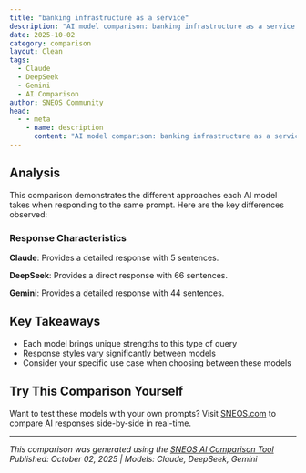 ```yaml
---
title: "banking infrastructure as a service"
description: "AI model comparison: banking infrastructure as a service..."
date: 2025-10-02
category: comparison
layout: Clean
tags:
  - Claude
  - DeepSeek
  - Gemini
  - AI Comparison
author: SNEOS Community
head:
  - - meta
    - name: description
      content: "AI model comparison: banking infrastructure as a service..."
---
```


<ChatComparison
  title="banking infrastructure as a service"
  prompt="banking infrastructure as a service"
  :responses='{
    "Claude": "# Banking Infrastructure as a Service (BIaaS)\n\nBanking Infrastructure as a Service refers to cloud-based platforms that provide the core banking technology stack and regulatory compliance framework as a ready-to-use service. This allows financial institutions and fintech companies to build banking products without developing the underlying infrastructure from scratch.\n\n## Key Components\n\n### Core Banking Functions\n- **Account Management** - Customer onboarding, KYC/AML, account creation\n- **Payment Processing** - ACH, wire transfers, card processing, real-time payments\n- **Transaction Management** - Recording, reconciliation, reporting\n- **Compliance \u0026 Risk** - Regulatory reporting, fraud detection, audit trails\n- **APIs \u0026 Integration** - RESTful APIs for seamless integration\n\n### Infrastructure Services\n- **Data Security** - Encryption, secure storage, access controls\n- **Scalability** - Auto-scaling to handle transaction volumes\n- **Disaster Recovery** - Backup and failover capabilities\n- **Monitoring** - Real-time system health and performance tracking\n\n## Major Providers\n\n### Established Players\n- **Temenos** - Core banking platform with cloud deployment\n- **FIS** - Modern Banking Platform\n- **Finastra** - FusionFabric.cloud ecosystem\n- **Mambu** - Cloud-native core banking engine\n\n### Fintech Specialists\n- **Synapse** - Banking APIs and infrastructure (acquired)\n- **Unit** - Banking-as-a-Service platform\n- **Solarisbank** - European banking platform\n- **Griffin** - UK-focused banking infrastructure\n\n## Benefits\n\n### For Financial Institutions\n- **Faster Time-to-Market** - Launch products in weeks vs. years\n- **Lower Costs** - Reduced infrastructure investment and maintenance\n- **Regulatory Compliance** - Built-in compliance frameworks\n- **Scalability** - Handle growth without infrastructure concerns\n- **Focus on Core Business** - Concentrate on customer experience vs. technology\n\n### For Fintechs\n- **Banking License Alternative** - Access banking services without full licensing\n- **Rapid Prototyping** - Test concepts quickly with real banking infrastructure\n- **Partnership Opportunities** - Connect with established financial institutions\n- **Compliance Support** - Navigate complex regulatory requirements\n\n## Use Cases\n\n### Embedded Finance\n- **E-commerce Platforms** - Integrated payment and lending solutions\n- **Marketplace Banking** - Financial services within existing platforms\n- **Corporate Finance** - B2B payment and treasury services\n\n### Digital Banking\n- **Neobanks** - Full-stack digital banking experiences\n- **Credit Unions** - Modernizing legacy systems\n- **Community Banks** - Competing with larger institutions\n\n### Specialized Services\n- **Lending Platforms** - Automated underwriting and servicing\n- **Wealth Management** - Investment and portfolio services\n- **Cross-border Payments** - International money transfer services\n\n## Challenges \u0026 Considerations\n\n### Technical Challenges\n- **Integration Complexity** - Connecting with existing systems\n- **Data Migration** - Moving from legacy platforms\n- **Customization Limits** - Balancing flexibility with standardization\n- **Vendor Lock-in** - Dependency on specific providers\n\n### Regulatory \u0026 Compliance\n- **Jurisdiction Variations** - Different regulations across markets\n- **Data Sovereignty** - Where customer data is stored and processed\n- **Audit Requirements** - Demonstrating compliance to regulators\n- **Third-party Risk** - Managing vendor risk assessments\n\n### Business Considerations\n- **Cost Structure** - Understanding pricing models and hidden costs\n- **SLA Requirements** - Ensuring adequate uptime and performance\n- **Exit Strategy** - Planning for potential provider changes\n- **Competitive Differentiation** - Standing out with similar infrastructure\n\n## Market Trends\n\n### Current Developments\n- **Open Banking** - API-driven financial services\n- **Real-time Payments** - Instant settlement capabilities\n- **Embedded Finance** - Financial services integrated into non-financial platforms\n- **DeFi Integration** - Bridging traditional and decentralized finance\n\n### Future Outlook\n- **AI/ML Integration** - Enhanced risk management and personalization\n- **Microservices Architecture** - More modular and flexible platforms\n- **Regulatory Technology** - Automated compliance and reporting\n- **Global Expansion** - Cross-border banking infrastructure\n\n## Selection Criteria\n\nWhen choosing a BIaaS provider, consider:\n\n### Technical Factors\n- API quality and documentation\n- Security certifications and practices\n- Scalability and performance metrics\n- Integration capabilities\n\n### Business Factors\n-",
    "DeepSeek": "Of course. Let\u0027s break down **Banking Infrastructure as a Service (BaaS)** in detail.\n\n### What is Banking Infrastructure as a Service (BaaS)?\n\nAt its core, BaaS is a model where licensed banks open up their infrastructure and data\u2014via APIs (Application Programming Interfaces)\u2014to third-party players (FinTechs, brands, or other non-bank businesses). These third parties can then build and offer their own financial products and services *without* needing to become a fully licensed bank themselves.\n\nThink of it like this:\n*   **The Bank** is the \u0022power plant\u0022 providing the core, regulated financial engine (holding deposits, processing payments, ensuring compliance).\n*   **The BaaS Provider** is the \u0022electrical grid\u0022 and \u0022wiring\u0022 that safely delivers that power.\n*   **The Third-Party (FinTech/Brand)** is the \u0022appliance maker\u0022 that creates a cool new product (like a budgeting app, an e-wallet, or an embedded payment solution) that plugs into the grid to get its power.\n\n---\n\n### How Does BaaS Work? (The Typical Architecture)\n\nA BaaS setup usually involves four key players:\n\n1.  **The Licensed Bank:** This is the foundational entity. It holds the banking license, manages the FDIC-insured deposit accounts, and is ultimately responsible for regulatory compliance and risk management. They provide the \u0022banking charter as a service.\u0022\n\n2.  **The BaaS Platform Provider:** This is the technology company that builds the middleware and API layer. They act as the bridge between the bank\u0027s core systems and the third-party. Examples include Unit, Treasury Prime, and Synctera. They handle the technical complexity of integration, security, and data standardization.\n\n3.  **The Third-Party (Client):** This is the FinTech company, neobank, or non-financial brand (e.g., a retail store, a SaaS company) that wants to offer financial services. They use the BaaS provider\u0027s APIs to integrate banking features into their own user experience.\n\n4.  **The End-Customer:** The individual or business that uses the final product offered by the Third-Party, often without ever realizing which bank is powering the service in the background.\n\n**The Data Flow:**\n1.  A user performs an action in the Third-Party\u0027s app (e.g., \u0022transfer $50\u0022).\n2.  The app sends a secure API call to the BaaS Platform.\n3.  The BaaS Platform translates and routes the request to the Licensed Bank\u0027s core system.\n4.  The Bank executes the transaction (moves the money) and sends a confirmation back through the same chain.\n5.  The user sees the update in the Third-Party\u0027s app.\n\n---\n\n### Key Services Offered via BaaS\n\nBaaS platforms typically offer a suite of modular services that clients can pick and choose from:\n\n*   **Digital Banking \u0026 Accounts:** Provision of FDIC-insured checking and savings accounts.\n*   **Payment Processing:** Enable ACH transfers, wire transfers, and bill pay.\n*   **Card Issuance:** Provide virtual and physical debit/credit cards.\n*   **Lending:** Facilitate the underwriting and servicing of loans and lines of credit.\n*   **Compliance \u0026 KYC/AML:** Handle the \u0022Know Your Customer\u0022 and \u0022Anti-Money Laundering\u0022 checks and ongoing monitoring.\n*   **Data \u0026 Analytics:** Provide insights into spending, cash flow, and customer behavior (with permission).\n\n---\n\n### Benefits of BaaS\n\n| For FinTechs \u0026 Brands (Third-Parties) | For Licensed Banks |\n| :--- | :--- |\n| **Speed to Market:** Launch in months, not years. No need to build a bank from scratch. | **New Revenue Streams:** Earn fees (interchange, servicing fees) from the partners using their infrastructure. |\n| **Reduced Cost \u0026 Complexity:** Avoids the massive capital expenditure and operational burden of obtaining and maintaining a banking license. | **Customer Acquisition:** Reach new, digitally-native customer segments they typically struggle to attract. |\n| **Focus on Core Business:** Can concentrate on their unique user experience and innovation, not on banking regulation. | **Innovation \u0026 Modernization:** Leverage the agility and tech expertise of FinTechs to modernize their own offerings indirectly. |\n| **Regulatory Compliance Handled:** The bank and BaaS provider manage the heavy lifting of compliance. | **Asset Growth:** Attract new deposits through the partners\u0027 products. |\n\n---\n\n### Challenges and Risks of BaaS\n\n*   **Regulatory Scrutiny:** This model has drawn significant attention from regulators (like the OCC and FDIC). They are concerned about banks properly overseeing their third-party partners and managing risk.\n*   **Dependency:** The Third-Party is entirely dependent on the stability, security, and performance of the BaaS provider and the underlying bank.\n*   **Profitability:** While launching is faster, achieving scale and profitability can still be challenging for the Third-Party due to per-transaction fees.\n*   **Brand \u0026 Compliance Risk:** If a FinTech partner has a compliance failure or a PR disaster, it can reflect poorly on the sponsoring bank.\n*   **Integration Complexity:** While APIs simplify things, integrating complex financial systems is still a non-trivial technical challenge.\n\n---\n\n### Real-World Examples\n\n*   **Chime \u0026 Current:** These popular neobanks are not banks themselves. They use BaaS partners to provide the underlying banking services.\n*   **Stripe Treasury:** Allows SaaS platforms like Shopify to embed financial accounts and services for their merchants, powered by Evolve Bank \u0026 Trust and Goldman Sachs.\n*   **Uber:** Offers a wallet and debit card for its drivers through a BaaS model.\n*   **Walmart\u0027s One:** A financial checking account offered to employees and customers, built in partnership with a BaaS provider.\n\n### Conclusion\n\nBanking Infrastructure as a Service is a powerful enabler of the **embedded finance** trend, where financial services disappear into the background of non-financial products and experiences. It\u0027s democratizing finance, fostering innovation, and creating new competitive dynamics. However, its long-term success will hinge on a sustainable balance between innovation, scalability, and rigorous risk management.",
    "Gemini": "Banking Infrastructure as a Service (BIaaS) is a cloud-based delivery model that provides financial institutions (FIs) with on-demand access to the underlying infrastructure components required to run their banking operations.  Instead of building and maintaining their own data centers, servers, networks, and security systems, banks can subscribe to these services from a third-party provider.\n\nHere\u0027s a more detailed breakdown:\n\n**What it is:**\n\n*   **Outsourced Infrastructure:** BIaaS providers own, manage, and maintain the physical and virtual infrastructure necessary for banking applications and services. This includes servers, storage, networking, security, and operating systems.\n*   **On-Demand Scalability:** Banks can easily scale their infrastructure resources up or down based on demand, paying only for what they use. This eliminates the need for costly over-provisioning and allows for rapid growth and adaptation to changing market conditions.\n*   **Pay-as-you-go Model:** BIaaS typically operates on a pay-as-you-go or subscription-based pricing model, allowing banks to reduce capital expenditures (CAPEX) and shift to operational expenditures (OPEX).\n*   **Focus on Core Business:** By outsourcing infrastructure management, banks can free up their IT teams to focus on developing innovative products and services, improving customer experiences, and complying with regulations.\n*   **Focus on agility:** BIaaS enable banks to deploy new products and services faster and more efficiently, enhancing their competitive edge.\n\n**Key Components:**\n\n*   **Compute:** Virtual servers, processing power, and resources to run applications.\n*   **Storage:** Secure and scalable data storage solutions, including databases and file systems.\n*   **Networking:** Network infrastructure for connectivity, including firewalls, load balancers, and virtual private networks (VPNs).\n*   **Security:** Security services to protect data and infrastructure, including intrusion detection, vulnerability scanning, and compliance management.\n*   **Operating Systems:** Access to various operating systems (Windows, Linux, etc.) to run applications.\n\n**Benefits of BIaaS:**\n\n*   **Cost Savings:** Reduces capital expenditures (CAPEX) on hardware and infrastructure, and lowers operational expenditures (OPEX) on maintenance and IT staff.\n*   **Scalability and Elasticity:** Provides the ability to scale resources up or down on demand, allowing banks to respond quickly to changing business needs.\n*   **Improved Security:** Leveraging the provider\u0027s robust security infrastructure and expertise. While this is a benefit, it also requires careful due diligence and security audits of the BIaaS provider.\n*   **Faster Time to Market:** Enables banks to deploy new products and services more quickly by eliminating the need to build and configure infrastructure.\n*   **Increased Agility:** Allows banks to adapt more quickly to changing market conditions and customer demands.\n*   **Focus on Core Business:** Frees up internal IT resources to focus on strategic initiatives and innovation.\n*   **High Availability and Reliability:** BIaaS providers typically offer high levels of uptime and redundancy, ensuring business continuity.\n*   **Compliance:** BIaaS providers often have compliance certifications (e.g., PCI DSS, SOC 2) that can help banks meet regulatory requirements.\n\n**Challenges and Considerations:**\n\n*   **Security Risks:** Outsourcing infrastructure requires careful consideration of security risks and the need to implement robust security controls. Banks must carefully evaluate the provider\u0027s security posture and ensure that it meets their requirements.\n*   **Vendor Lock-in:** Switching BIaaS providers can be complex and costly, so it\u0027s important to choose a provider carefully and negotiate favorable terms.\n*   **Compliance and Regulatory Requirements:** Banks must ensure that their BIaaS provider is compliant with all applicable regulations, such as data privacy laws and banking regulations.\n*   **Data Residency and Sovereignty:** Banks need to consider data residency and sovereignty requirements when choosing a BIaaS provider.  Data must be stored and processed in compliance with applicable laws.\n*   **Integration Challenges:** Integrating BIaaS solutions with existing legacy systems can be complex and require careful planning.\n*   **Service Level Agreements (SLAs):**  Clearly defined SLAs are crucial to ensure the reliability, availability, and performance of the infrastructure services.\n*   **Data Governance and Control:** Maintaining control over data governance and access policies is essential.\n*   **Disaster Recovery and Business Continuity:**  Ensure the BIaaS provider has robust disaster recovery and business continuity plans in place.\n\n**Examples of BIaaS Providers:**\n\nWhile \u0022Banking Infrastructure as a Service\u0022 isn\u0027t always explicitly labeled as such, several cloud providers offer services that align with the BIaaS concept, including:\n\n*   **Amazon Web Services (AWS):** Offers a wide range of infrastructure services, including compute, storage, networking, and security, that can be used to build and run banking applications.\n*   **Microsoft Azure:** Provides a similar set of infrastructure services as AWS, with a focus on integration with Microsoft technologies.\n*   **Google Cloud Platform (GCP):** Offers a comprehensive suite of cloud services, including compute, storage, networking, and data analytics, that can be used to support banking operations.\n*   **IBM Cloud:** Offers a range of cloud services, including infrastructure, platform, and software as a service, that are tailored to the needs of the financial services industry.\n\n**Conclusion:**\n\nBIaaS is a growing trend in the banking industry, as banks seek to reduce costs, improve agility, and focus on innovation. By leveraging the power of the cloud, banks can transform their IT infrastructure and gain a competitive advantage in the rapidly evolving financial landscape.  However, careful planning, due diligence, and a strong focus on security and compliance are essential for successful BIaaS implementation. Remember to evaluate multiple providers, negotiate favorable terms, and have strong SLAs in place to safeguard your interests.\n"
  }'
  published-date="08:23"
/>

## Analysis

This comparison demonstrates the different approaches each AI model takes when responding to the same prompt. Here are the key differences observed:

### Response Characteristics

**Claude**: Provides a detailed response with 5 sentences. 

**DeepSeek**: Provides a direct response with 66 sentences. 

**Gemini**: Provides a detailed response with 44 sentences. 

## Key Takeaways

- Each model brings unique strengths to this type of query
- Response styles vary significantly between models
- Consider your specific use case when choosing between these models

## Try This Comparison Yourself

Want to test these models with your own prompts? Visit [SNEOS.com](https://sneos.com) to compare AI responses side-by-side in real-time.

---

*This comparison was generated using the [SNEOS AI Comparison Tool](https://sneos.com)*
*Published: October 02, 2025 | Models: Claude, DeepSeek, Gemini*
